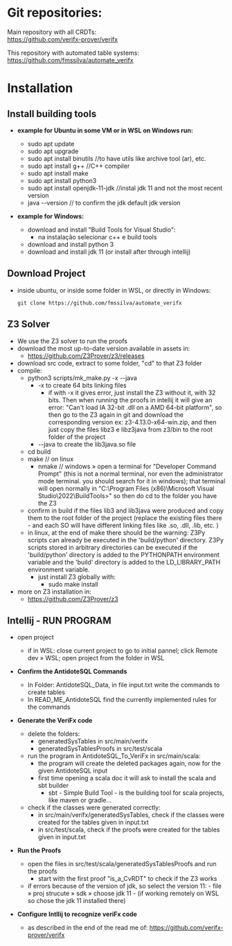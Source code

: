 # Git repositories: 
Main repository with all CRDTs:    
    https://github.com/verifx-prover/verifx

This repository with automated table systems:
    https://github.com/fmssilva/automate_verifx


# Installation

## Install building tools
   - **example for Ubuntu in some VM or in WSL on Windows run:**
       - sudo apt update
       - sudo apt upgrade
       - sudo apt install binutils    //to have utils like archive tool (ar), etc.
       - sudo apt install g++         //C++ compiler
       - sudo apt install make
       - sudo apt install python3
       - sudo apt install openjdk-11-jdk    //instal jdk 11 and not the most recent version
       - java --version // to confirm the jdk default jdk version
   
   - **example for Windows:**     
       - download and install "Build Tools for Visual Studio": 
         - na instalação selecionar c++ e build tools
       - download and install python 3 
       - download and install jdk 11 (or install after through intellij)
     

## Download Project
   - inside ubuntu, or inside some folder in WSL, or directly in Windows: 
   
         git clone https://github.com/fmssilva/automate_verifx

## Z3 Solver
  - We use the Z3 solver to run the proofs 
  - download the most up-to-date version available in assets in:
    - https://github.com/Z3Prover/z3/releases
  - download src code, extract to some folder, "cd" to that Z3 folder
  - compile:
      - python3 scripts/mk_make.py -x --java
        - -x to create 64 bits linking files
          - if with -x it gives error, just install the Z3 without it, with 32 bits. Then when running the proofs in intellij it will give an error:  "Can't load IA 32-bit .dll on a AMD 64-bit platform", so then go to the Z3 again in git and download the corresponding version ex: z3-4.13.0-x64-win.zip, and then just copy the files libz3 e libz3java from z3/bin to the root folder of the project
        - --java to create the lib3java.so file
      - cd build
      - make // on linux
        - nmake // windows » open a terminal for "Developer Command Prompt" (this is not a normal terminal, nor even the administrator mode terminal. you should search for it in windows); that terminal will open normally in "C:\Program Files (x86)\Microsoft Visual Studio\2022\BuildTools>" so then do cd to the folder you have the Z3 
      - confirm in build if the files lib3 and lib3java were produced and copy them to the root folder of the project (replace the existing files there - and each SO will have different linking files like .so, .dll, .lib, etc. )
      - in linux, at the end of make there should be the warning: Z3Py scripts can already be executed in the 'build/python' directory. Z3Py scripts stored in arbitrary directories can be executed if the 'build/python' directory is added to the PYTHONPATH environment variable and the 'build' directory is added to the LD_LIBRARY_PATH environment variable.
        - just install Z3 globally with:
          - sudo make install 
  - more on Z3 installation in:
    - https://github.com/Z3Prover/z3


## Intellij - RUN PROGRAM
- open project
  - if in WSL: close current project to go to initial pannel; click Remote dev » WSL; open project from the folder in WSL


- **Confirm the AntidoteSQL Commands**
    - In Folder: AntidoteSQL_Data, in file input.txt
      write the commands to create tables
    - In READ_ME_AntidoteSQL find the currently implemented rules for the commands


- **Generate the VeriFx code**
    - delete the folders:
        - generatedSysTables in src/main/verifx
        - generatedSysTablesProofs in src/test/scala
    - run the program in AntidoteSQL_To_VeriFx in src/main/scala: 
        - the program will create the deleted packages again, now for the given AntidoteSQL input
        - first time opening a scala doc it will ask to install the scala and sbt builder
          - sbt - Simple Build Tool - is the building tool for scala projects, like maven or gradle... 
    - check if the classes were generated correctly:
        - in src/main/verifx/generatedSysTables, check if the classes were created for the tables given in input.txt
        - in src/test/scala, check if the proofs were created for the tables given in input.txt

- **Run the Proofs**
    - open the files in src/test/scala/generatedSysTablesProofs and run the proofs
      - start with the first proof "is_a_CvRDT" to check if the Z3 works
    - if errors because of the version of jdk, so select the version 11:
          - file » proj strucute » sdk » choose jdk 11 
            - (if working remotely on WSL so chose the jdk 11 installed there)
  

- **Configure Intllij to recognize veriFx code**
  - as described in the end of the read me of:
        https://github.com/verifx-prover/verifx
   

